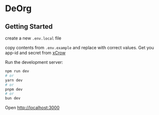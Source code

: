 # DeOrg
## Getting Started

create  a new `.env.local` file

copy contents from `.env.example` and replace with correct values.
Get you app-id and secret from [xCrow](https://beta.xcrow.dev)

Run the development server:

```bash
npm run dev
# or
yarn dev
# or
pnpm dev
# or
bun dev
``` 

Open [http://localhost:3000](http://localhost:3000) 
